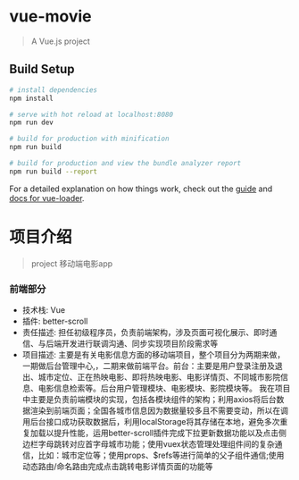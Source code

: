 # vue-movie

> A Vue.js project

## Build Setup

``` bash
# install dependencies
npm install

# serve with hot reload at localhost:8080
npm run dev

# build for production with minification
npm run build

# build for production and view the bundle analyzer report
npm run build --report
```

For a detailed explanation on how things work, check out the [guide](http://vuejs-templates.github.io/webpack/) and [docs for vue-loader](http://vuejs.github.io/vue-loader).


# 项目介绍

> project 移动端电影app

### 前端部分
* 技术栈: Vue
* 插件: better-scroll
* 责任描述: 担任初级程序员，负责前端架构，涉及页面可视化展示、即时通信、与后端开发进行联调沟通、同步实现项目阶段需求等
* 项目描述: 主要是有关电影信息方面的移动端项目，整个项目分为两期来做，一期做后台管理中心,，二期来做前端平台。前台：主要是用户登录注册及退出、城市定位、正在热映电影、即将热映电影、电影详情页、不同城市影院信息、电影信息检索等。后台用户管理模块、电影模块、影院模块等。
    我在项目中主要是负责前端模块的实现，包括各模块组件的架构；利用axios将后台数据渲染到前端页面；全国各城市信息因为数据量较多且不需要变动，所以在调用后台接口成功获取数据后，利用localStorage将其存储在本地，避免多次重复加载以提升性能，运用better-scroll插件完成下拉更新数据功能以及点击侧边栏字母跳转对应首字母城市功能；使用vuex状态管理处理组件间的复杂通信，比如：城市定位等；使用props、$refs等进行简单的父子组件通信;使用动态路由/命名路由完成点击跳转电影详情页面的功能等


